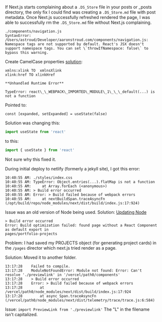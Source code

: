 If Next.js starts complaining about a `.DS_Store` file in your posts or _posts directory, the only fix I could find was creating a `.DS_Store.md` file with post metadata. Once Next.js successfully refreshed rendered the page, I was able to successfully rm the `.DS_Store.md` file without Next.js complaining.


```
./components/navigation.js
SyntaxError: /Users/astroud/Developer/aaronstroud.com/components/navigation.js: Namespace tags are not supported by default. React's JSX doesn't support namespace tags. You can set \`throwIfNamespace: false\` to bypass this warning.
```



Create CamelCase properties [solution](https://stackoverflow.com/questions/59820954/syntaxerror-unknown-namespace-tags-are-not-supported-by-default):
```
xmlns:xlink TO  xmlnsXlink
xlink:href TO xlinkHref
```



```
**Unhandled Runtime Error**

TypeError: react\_\_WEBPACK\_IMPORTED\_MODULE\_1\_\_\_default(...) is not a function

```

Pointed to:

```
const [expanded, setExpanded] = useState(false)
```

Solution was changing this:

```js
import useState from 'react'
```

to this:

```js
import { useState } from 'react'
```

Not sure why this fixed it.



During initial deploy to netlify (formerly a jekyll site), I got this error:

```
10:40:55 AM: ./styles/index.css
10:40:55 AM: TypeError: Object.entries(...).flatMap is not a function
10:40:55 AM:     at Array.forEach (<anonymous>)
10:40:55 AM: > Build error occurred
10:40:55 AM: Error: > Build failed because of webpack errors
10:40:55 AM:     at nextBuildSpan.traceAsyncFn (/opt/build/repo/node_modules/next/dist/build/index.js:17:924)
```

Issue was an old version of Node being used.
Solution: [Updating Node](https://docs.netlify.com/configure-builds/manage-dependencies/#node-js-and-javascript)



```
> Build error occurred
Error: Build optimization failed: found page without a React Component as default export in
pages/portfolio-projects
```

Problem: I had saved my PROJECTS object (for generating project cards) in the `/pages` director which next.js tried render as a page.

Solution: Moved it to another folder.




```
13:17:28	Failed to compile.
13:17:28	ModuleNotFoundError: Module not found: Error: Can't resolve './previewlink' in '/vercel/path0/components'
13:17:28	> Build error occurred
13:17:28	Error: > Build failed because of webpack errors
13:17:28	    at /vercel/path0/node_modules/next/dist/build/index.js:17:924
13:17:28	    at async Span.traceAsyncFn (/vercel/path0/node_modules/next/dist/telemetry/trace/trace.js:6:584)
```

Issue: `import PreviewLink from './previewlink'`
The "L" in the filename isn't capitalized.
